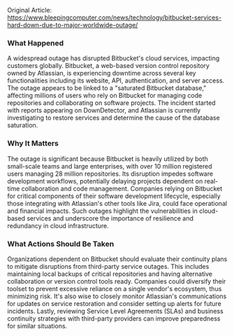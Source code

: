 Original Article: https://www.bleepingcomputer.com/news/technology/bitbucket-services-hard-down-due-to-major-worldwide-outage/

### What Happened

A widespread outage has disrupted Bitbucket's cloud services, impacting customers globally. Bitbucket, a web-based version control repository owned by Atlassian, is experiencing downtime across several key functionalities including its website, API, authentication, and server access. The outage appears to be linked to a "saturated Bitbucket database," affecting millions of users who rely on Bitbucket for managing code repositories and collaborating on software projects. The incident started with reports appearing on DownDetector, and Atlassian is currently investigating to restore services and determine the cause of the database saturation.

### Why It Matters

The outage is significant because Bitbucket is heavily utilized by both small-scale teams and large enterprises, with over 10 million registered users managing 28 million repositories. Its disruption impedes software development workflows, potentially delaying projects dependent on real-time collaboration and code management. Companies relying on Bitbucket for critical components of their software development lifecycle, especially those integrating with Atlassian's other tools like Jira, could face operational and financial impacts. Such outages highlight the vulnerabilities in cloud-based services and underscore the importance of resilience and redundancy in cloud infrastructure.

### What Actions Should Be Taken

Organizations dependent on Bitbucket should evaluate their continuity plans to mitigate disruptions from third-party service outages. This includes maintaining local backups of critical repositories and having alternative collaboration or version control tools ready. Companies could diversify their toolset to prevent excessive reliance on a single vendor's ecosystem, thus minimizing risk. It's also wise to closely monitor Atlassian's communications for updates on service restoration and consider setting up alerts for future incidents. Lastly, reviewing Service Level Agreements (SLAs) and business continuity strategies with third-party providers can improve preparedness for similar situations.